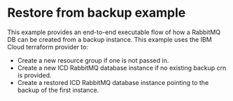 # Restore from backup example

This example provides an end-to-end executable flow of how a RabbitMQ DB can be created from a backup instance. This example uses the IBM Cloud terraform provider to:

- Create a new resource group if one is not passed in.
- Create a new ICD RabbitMQ database instance if no existing backup crn is provided.
- Create a restored ICD RabbitMQ database instance pointing to the backup of the first instance.
